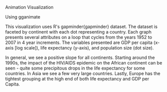 Animation Visualization


Using gganimate


This visualization uses R's gapminder{gapminder} dataset. The dataset is faceted by continent with each dot representing a country. Each graph presents several attributes on a loop that cycles from the years 1952 to 2007 in 4 year increments. The variables presented are GDP per capita (x-axis [log scale]), life expectancy (y-axis), and population size (dot size).


In general, we see a positive slope for all continents. Starting around the 1990s, the impact of the HIV/AIDS epidemic on the African continent can be seen - quite some precipitous drops in the life expectancy for some countries. In Asia we see a few very large countries. Lastly, Europe has the tightest grouping at the high end of both life expectancy and GDP per Capita. 